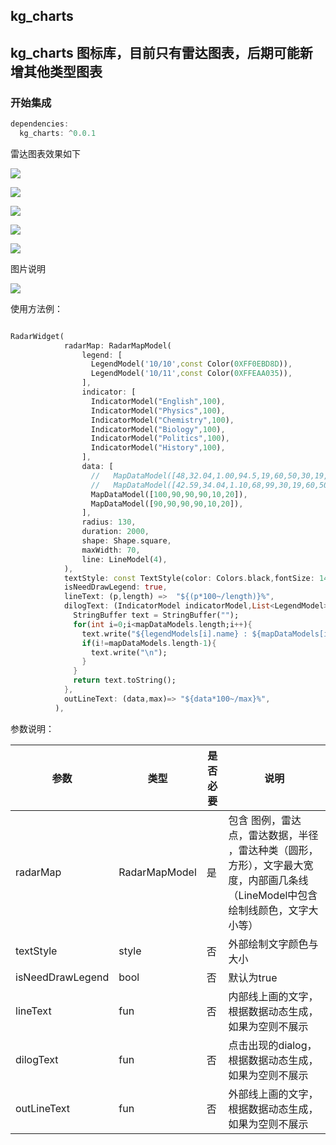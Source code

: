 ## kg_charts
## kg_charts 图标库，目前只有雷达图表，后期可能新增其他类型图表

### 开始集成

```dart
dependencies:
  kg_charts: ^0.0.1
```

雷达图表效果如下

![](art/img1.png)

![](art/img2.png)

![](art/img3.png)

![](art/img4.png)

![](art/img5.png)

图片说明

![](art/img1.png)

使用方法例：

```dart

RadarWidget(
            radarMap: RadarMapModel(
                legend: [
                  LegendModel('10/10',const Color(0XFF0EBD8D)),
                  LegendModel('10/11',const Color(0XFFEAA035)),
                ],
                indicator: [
                  IndicatorModel("English",100),
                  IndicatorModel("Physics",100),
                  IndicatorModel("Chemistry",100),
                  IndicatorModel("Biology",100),
                  IndicatorModel("Politics",100),
                  IndicatorModel("History",100),
                ],
                data: [
                  //   MapDataModel([48,32.04,1.00,94.5,19,60,50,30,19,60,50]),
                  //   MapDataModel([42.59,34.04,1.10,68,99,30,19,60,50,19,30]),
                  MapDataModel([100,90,90,90,10,20]),
                  MapDataModel([90,90,90,90,10,20]),
                ],
                radius: 130,
                duration: 2000,
                shape: Shape.square,
                maxWidth: 70,
                line: LineModel(4),
            ),
            textStyle: const TextStyle(color: Colors.black,fontSize: 14),
            isNeedDrawLegend: true,
            lineText: (p,length) =>  "${(p*100~/length)}%",
            dilogText: (IndicatorModel indicatorModel,List<LegendModel> legendModels,List<double> mapDataModels) {
              StringBuffer text = StringBuffer("");
              for(int i=0;i<mapDataModels.length;i++){
                text.write("${legendModels[i].name} : ${mapDataModels[i].toString()}");
                if(i!=mapDataModels.length-1){
                  text.write("\n");
                }
              }
              return text.toString();
            },
            outLineText: (data,max)=> "${data*100~/max}%",
          ),

```

参数说明：

| 参数 | 类型 | 是否必要 | 说明
|--|--|--|--|
| radarMap| RadarMapModel| 是| 包含 图例，雷达点，雷达数据，半径 ，雷达种类（圆形，方形），文字最大宽度，内部画几条线（LineModel中包含绘制线颜色，文字大小等）  |
| textStyle | style | 否 | 外部绘制文字颜色与大小 |
|isNeedDrawLegend  | bool  |  否 | 默认为true |
| lineText | fun | 否  | 内部线上画的文字，根据数据动态生成，如果为空则不展示 |
|dilogText  |  fun | 否  | 点击出现的dialog，根据数据动态生成，如果为空则不展示 |
| outLineText | fun  | 否  | 外部线上画的文字，根据数据动态生成，如果为空则不展示 |
